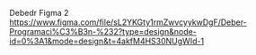 Debedr Figma 2
https://www.figma.com/file/sL2YKGty1rmZwvcyykwDgF/Deber-Programaci%C3%B3n-%232?type=design&node-id=0%3A1&mode=design&t=4akfM4HS30NUgWId-1 